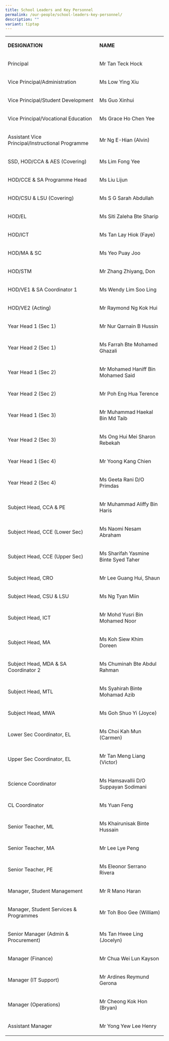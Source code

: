 ```yaml
---
title: School Leaders and Key Personnel
permalink: /our-people/school-leaders-key-personnel/
description: ""
variant: tiptap
---
```

<table style="minWidth: 50px">
<colgroup>
<col>
<col>
</colgroup>
<tbody>
<tr>
<td rowspan="1" colspan="1">
<p><strong>DESIGNATION</strong>
</p>
</td>
<td rowspan="1" colspan="1">
<p><strong>NAME</strong>
</p>
</td>
</tr>
<tr>
<td rowspan="1" colspan="1">
<p>Principal</p>
</td>
<td rowspan="1" colspan="1">
<p>Mr Tan Teck Hock</p>
</td>
</tr>
<tr>
<td rowspan="1" colspan="1">
<p>Vice Principal/Administration</p>
</td>
<td rowspan="1" colspan="1">
<p>Ms Low Ying Xiu</p>
</td>
</tr>
<tr>
<td rowspan="1" colspan="1">
<p>Vice Principal/Student Development</p>
</td>
<td rowspan="1" colspan="1">
<p>Ms Guo Xinhui</p>
</td>
</tr>
<tr>
<td rowspan="1" colspan="1">
<p>Vice Principal/Vocational Education</p>
</td>
<td rowspan="1" colspan="1">
<p>Ms Grace Ho Chen Yee</p>
</td>
</tr>
<tr>
<td rowspan="1" colspan="1">
<p>Assistant Vice Principal/Instructional Programme</p>
</td>
<td rowspan="1" colspan="1">
<p>Mr Ng E-Hian (Alvin)</p>
</td>
</tr>
<tr>
<td rowspan="1" colspan="1">
<p>SSD, HOD/CCA &amp; AES (Covering)</p>
</td>
<td rowspan="1" colspan="1">
<p>Ms Lim Fong Yee</p>
</td>
</tr>
<tr>
<td rowspan="1" colspan="1">
<p>HOD/CCE &amp; SA Programme Head</p>
</td>
<td rowspan="1" colspan="1">
<p>Ms Liu Lijun</p>
</td>
</tr>
<tr>
<td rowspan="1" colspan="1">
<p>HOD/CSU &amp; LSU (Covering)</p>
</td>
<td rowspan="1" colspan="1">
<p>Ms S G Sarah Abdullah</p>
</td>
</tr>
<tr>
<td rowspan="1" colspan="1">
<p>HOD/EL</p>
</td>
<td rowspan="1" colspan="1">
<p>Ms Siti Zaleha Bte Sharip</p>
</td>
</tr>
<tr>
<td rowspan="1" colspan="1">
<p>HOD/ICT</p>
</td>
<td rowspan="1" colspan="1">
<p>Ms Tan Lay Hiok (Faye)</p>
</td>
</tr>
<tr>
<td rowspan="1" colspan="1">
<p>HOD/MA &amp; SC</p>
</td>
<td rowspan="1" colspan="1">
<p>Ms Yeo Puay Joo</p>
</td>
</tr>
<tr>
<td rowspan="1" colspan="1">
<p>HOD/STM</p>
</td>
<td rowspan="1" colspan="1">
<p>Mr Zhang Zhiyang, Don</p>
</td>
</tr>
<tr>
<td rowspan="1" colspan="1">
<p>HOD/VE1 &amp; SA Coordinator 1</p>
</td>
<td rowspan="1" colspan="1">
<p>Ms Wendy Lim Soo Ling</p>
</td>
</tr>
<tr>
<td rowspan="1" colspan="1">
<p>HOD/VE2 (Acting)</p>
</td>
<td rowspan="1" colspan="1">
<p>Mr Raymond Ng Kok Hui</p>
</td>
</tr>
<tr>
<td rowspan="1" colspan="1">
<p>Year Head 1 (Sec 1)</p>
</td>
<td rowspan="1" colspan="1">
<p>Mr Nur Qarnain B Hussin</p>
</td>
</tr>
<tr>
<td rowspan="1" colspan="1">
<p>Year Head 2 (Sec 1)</p>
</td>
<td rowspan="1" colspan="1">
<p>Ms Farrah Bte Mohamed Ghazali</p>
</td>
</tr>
<tr>
<td rowspan="1" colspan="1">
<p>Year Head 1 (Sec 2)</p>
</td>
<td rowspan="1" colspan="1">
<p>Mr Mohamed Haniff Bin Mohamed Said</p>
</td>
</tr>
<tr>
<td rowspan="1" colspan="1">
<p>Year Head 2 (Sec 2)</p>
</td>
<td rowspan="1" colspan="1">
<p>Mr Poh Eng Hua Terence</p>
</td>
</tr>
<tr>
<td rowspan="1" colspan="1">
<p>Year Head 1 (Sec 3)</p>
</td>
<td rowspan="1" colspan="1">
<p>Mr Muhammad Haekal Bin Md Taib</p>
</td>
</tr>
<tr>
<td rowspan="1" colspan="1">
<p>Year Head 2 (Sec 3)</p>
</td>
<td rowspan="1" colspan="1">
<p>Ms Ong Hui Mei Sharon Rebekah</p>
</td>
</tr>
<tr>
<td rowspan="1" colspan="1">
<p>Year Head 1 (Sec 4)</p>
</td>
<td rowspan="1" colspan="1">
<p>Mr Yoong Kang Chien</p>
</td>
</tr>
<tr>
<td rowspan="1" colspan="1">
<p>Year Head 2 (Sec 4)</p>
</td>
<td rowspan="1" colspan="1">
<p>Ms Geeta Rani D/O Primdas</p>
</td>
</tr>
<tr>
<td rowspan="1" colspan="1">
<p>Subject Head, CCA &amp; PE</p>
</td>
<td rowspan="1" colspan="1">
<p>Mr Muhammad Aliffy Bin Haris</p>
</td>
</tr>
<tr>
<td rowspan="1" colspan="1">
<p>Subject Head, CCE (Lower Sec)</p>
</td>
<td rowspan="1" colspan="1">
<p>Ms Naomi Nesam Abraham</p>
</td>
</tr>
<tr>
<td rowspan="1" colspan="1">
<p>Subject Head, CCE (Upper Sec)</p>
</td>
<td rowspan="1" colspan="1">
<p>Ms Sharifah Yasmine Binte Syed Taher</p>
</td>
</tr>
<tr>
<td rowspan="1" colspan="1">
<p>Subject Head, CRO</p>
</td>
<td rowspan="1" colspan="1">
<p>Mr Lee Guang Hui, Shaun</p>
</td>
</tr>
<tr>
<td rowspan="1" colspan="1">
<p>Subject Head, CSU &amp; LSU</p>
</td>
<td rowspan="1" colspan="1">
<p>Ms Ng Tyan Miin</p>
</td>
</tr>
<tr>
<td rowspan="1" colspan="1">
<p>Subject Head, ICT</p>
</td>
<td rowspan="1" colspan="1">
<p>Mr Mohd Yusri Bin Mohamed Noor</p>
</td>
</tr>
<tr>
<td rowspan="1" colspan="1">
<p>Subject Head, MA</p>
</td>
<td rowspan="1" colspan="1">
<p>Ms Koh Siew Khim Doreen</p>
</td>
</tr>
<tr>
<td rowspan="1" colspan="1">
<p>Subject Head, MDA &amp; SA Coordinator 2</p>
</td>
<td rowspan="1" colspan="1">
<p>Ms Chuminah Bte Abdul Rahman</p>
</td>
</tr>
<tr>
<td rowspan="1" colspan="1">
<p>Subject Head, MTL</p>
</td>
<td rowspan="1" colspan="1">
<p>Ms Syahirah Binte Mohamad Azib</p>
</td>
</tr>
<tr>
<td rowspan="1" colspan="1">
<p>Subject Head, MWA</p>
</td>
<td rowspan="1" colspan="1">
<p>Ms Goh Shuo Yi (Joyce)</p>
</td>
</tr>
<tr>
<td rowspan="1" colspan="1">
<p>Lower Sec Coordinator, EL</p>
</td>
<td rowspan="1" colspan="1">
<p>Ms Choi Kah Mun (Carmen)</p>
</td>
</tr>
<tr>
<td rowspan="1" colspan="1">
<p>Upper Sec Coordinator, EL</p>
</td>
<td rowspan="1" colspan="1">
<p>Mr Tan Meng Liang (Victor)</p>
</td>
</tr>
<tr>
<td rowspan="1" colspan="1">
<p>Science Coordinator</p>
</td>
<td rowspan="1" colspan="1">
<p>Ms Hamsavallii D/O Suppayan Sodimani</p>
</td>
</tr>
<tr>
<td rowspan="1" colspan="1">
<p>CL Coordinator</p>
</td>
<td rowspan="1" colspan="1">
<p>Ms Yuan Feng</p>
</td>
</tr>
<tr>
<td rowspan="1" colspan="1">
<p>Senior Teacher, ML</p>
</td>
<td rowspan="1" colspan="1">
<p>Ms Khairunisak Binte Hussain</p>
</td>
</tr>
<tr>
<td rowspan="1" colspan="1">
<p>Senior Teacher, MA</p>
</td>
<td rowspan="1" colspan="1">
<p>Mr Lee Lye Peng</p>
</td>
</tr>
<tr>
<td rowspan="1" colspan="1">
<p>Senior Teacher, PE</p>
</td>
<td rowspan="1" colspan="1">
<p>Ms Eleonor Serrano Rivera</p>
</td>
</tr>
<tr>
<td rowspan="1" colspan="1">
<p>Manager, Student Management</p>
</td>
<td rowspan="1" colspan="1">
<p>Mr R Mano Haran</p>
</td>
</tr>
<tr>
<td rowspan="1" colspan="1">
<p>Manager, Student Services &amp; Programmes</p>
</td>
<td rowspan="1" colspan="1">
<p>Mr Toh Boo Gee (William)</p>
</td>
</tr>
<tr>
<td rowspan="1" colspan="1">
<p>Senior Manager (Admin &amp; Procurement)</p>
</td>
<td rowspan="1" colspan="1">
<p>Ms Tan Hwee Ling (Jocelyn)</p>
</td>
</tr>
<tr>
<td rowspan="1" colspan="1">
<p>Manager (Finance)</p>
</td>
<td rowspan="1" colspan="1">
<p>Mr Chua Wei Lun Kayson</p>
</td>
</tr>
<tr>
<td rowspan="1" colspan="1">
<p>Manager (IT Support)</p>
</td>
<td rowspan="1" colspan="1">
<p>Mr Ardines Reymund Gerona</p>
</td>
</tr>
<tr>
<td rowspan="1" colspan="1">
<p>Manager (Operations)</p>
</td>
<td rowspan="1" colspan="1">
<p>Mr Cheong Kok Hon (Bryan)</p>
</td>
</tr>
<tr>
<td rowspan="1" colspan="1">
<p>Assistant Manager</p>
</td>
<td rowspan="1" colspan="1">
<p>Mr Yong Yew Lee Henry</p>
</td>
</tr>
</tbody>
</table>
<p></p>